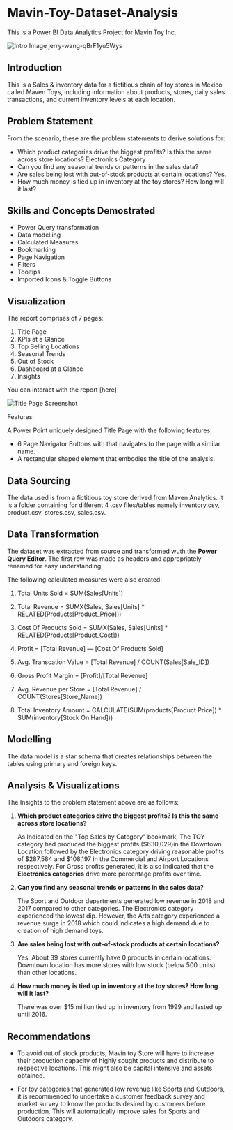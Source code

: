 # Mavin-Toy-Dataset-Analysis
This is a Power BI Data Analytics Project for Mavin Toy Inc. 

![Intro Image jerry-wang-qBrF1yu5Wys](https://github.com/JoanUnachukwu/Mavin-Toy-Dataset-Analysis/assets/108992550/0db67b8b-d2ef-44eb-8e38-51cfc6eed6e2)


## Introduction

This is a Sales & inventory data for a fictitious chain of toy stores in Mexico called Maven Toys, including information about products, stores, daily sales transactions, and current inventory levels at each location.

## Problem Statement 
From the scenario, these are the problem statements to derive solutions for: 

- Which product categories drive the biggest profits? Is this the same across store locations? Electronics Category
- Can you find any seasonal trends or patterns in the sales data?
- Are sales being lost with out-of-stock products at certain locations? Yes. 
- How much money is tied up in inventory at the toy stores? How long will it last?

## Skills and Concepts Demostrated

- Power Query transformation
- Data modelling
- Calculated Measures
- Bookmarking
- Page Navigation
- Filters
- Tooltips
- Imported Icons & Toggle Buttons

## Visualization
The report comprises of 7 pages: 

1. Title Page
2. KPIs at a Glance
3. Top Selling Locations
4. Seasonal Trends
5. Out of Stock
6. Dashboard at a Glance
7. Insights

You can interact with the report [here]

![Title Page Screenshot](https://github.com/JoanUnachukwu/Mavin-Toy-Dataset-Analysis/assets/108992550/e30a692d-8e49-4068-a2e7-7d9e500f9659)

Features:

A Power Point uniquely designed Title Page with the following features: 
- 6 Page Navigator Buttons with that navigates to the page with a similar name.
- A rectangular shaped element that embodies the title of the analysis.

## Data Sourcing
The data used is from a fictitious toy store derived from Maven Analytics. It is a folder containing for different 4 .csv files/tables namely inventory.csv, product.csv, stores.csv, sales.csv.

## Data Transformation

The dataset was extracted from source and transformed wuth the **Power Query Editor**.
The first row was made as headers and appropriately renamed for easy understanding. 

The following calculated measures were also created: 

1.	Total Units Sold = SUM(Sales[Units])

2. Total Revenue = SUMX(Sales, Sales[Units] * RELATED(Products[Product_Price]))

3. Cost Of Products Sold = SUMX(Sales, Sales[Units] * RELATED(Products[Product_Cost]))

4. Profit = [Total Revenue] — [Cost Of Products Sold]

5. Avg. Transcation Value = [Total Revenue] / COUNT(Sales[Sale_ID])

6. Gross Profit Margin = [Profit]/[Total Revenue]

8.	Avg. Revenue per Store = [Total Revenue] / COUNT(Stores[Store_Name])

9.	Total Inventory Amount = CALCULATE(SUM(products[Product Price]) * SUM(inventory[Stock On Hand]))


## Modelling
The data model is a star schema that creates relationships between the tables using primary and foreign keys. 


## Analysis & Visualizations

The Insights to the problem statement above are as follows: 

1.  **Which product categories drive the biggest profits? Is this the same across store locations?**

    As Indicated on the "Top Sales by Category" bookmark, The TOY category had produced the biggest profits ($630,029)in the Downtown Location followed by the Electronics category driving reasonable profits of 
    $287,584 and $108,197 in the Commercial and Airport Locations respectively.
    For Gross profits generated, it is also indicated that the **Electronics categories** drive more percentage profits over time. 

3.  **Can you find any seasonal trends or patterns in the sales data?**

    The  Sport and Outdoor departments generated low revenue in 2018 and 2017 compared to other categories. 
    The Electronics category experienced the lowest dip. However, the Arts category experienced a revenue surge in 2018 which could indicates a high demand due to creation of high demand toys. 

4.  **Are sales being lost with out-of-stock products at certain locations?**

    Yes. 
    About 39 stores currently have 0 products in certain locations.
    Downtown location has more stores with low stock (below 500 units) than other locations. 

6. **How much money is tied up in inventory at the toy stores? How long will it last?**

    There was over $15 million tied up in inventory from 1999 and lasted up until 2016.


## Recommendations

- To avoid out of stock products, Mavin toy Store will have to increase their production capacity of highly sought products and distribute to respective locations. This might also be capital intensive and assets obtained. 

- For toy categories that generated low revenue like Sports and Outdoors, it is recommended to undertake a customer feedback survey and market survey to know the products desired by customers before production. 
  This will automatically improve sales for Sports and Outdoors category. 

